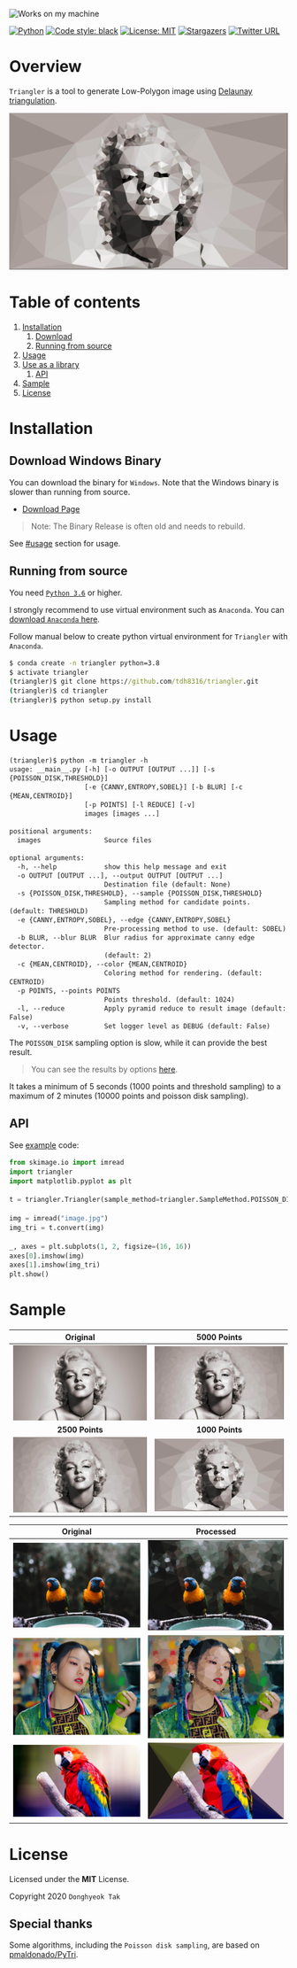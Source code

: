 ![Works on my machine](https://img.shields.io/badge/works-on%20my%20machine-green)

[![Python](https://img.shields.io/badge/Python-%20>=3.6-blue.svg)](https://www.python.org/downloads/)
[![Code style: black](https://img.shields.io/badge/code%20style-black-000000.svg)](https://github.com/psf/black)
[![License: MIT](https://img.shields.io/badge/License-MIT-green.svg)](https://opensource.org/licenses/MIT)
[![Stargazers](https://img.shields.io/github/stars/tdh8316/triangler.svg)](https://github.com/tdh8316/triangler/stargazers)
[![Twitter URL](https://img.shields.io/twitter/url?style=social&url=https%3A%2F%2Fgithub.com%2Ftdh8316%2Ftriangler)](https://twitter.com/intent/tweet?text=Convert%20images%20to%20Low-Poly%20art:&url=https%3A%2F%2Fgithub.com%2Ftdh8316%2Ftriangler)

# Overview
`Triangler` is a tool to generate Low-Polygon image using [Delaunay triangulation](https://en.wikipedia.org/wiki/Delaunay_triangulation).

![sample](./docs/m_tri3.jpg)

# Table of contents
1. [Installation](#installation)
    1. [Download](#download-windows-binary)
    2. [Running from source](#running-from-source)
2. [Usage](#usage)
3. [Use as a library](#api)
    1. [API](#api)
4. [Sample](#sample)
5. [License](#license)

# Installation

## Download Windows Binary
You can download the binary for `Windows`.
Note that the Windows binary is slower than running from source.
 - [Download Page](https://github.com/tdh8316/triangler/releases)
 
>Note: The Binary Release is often old and needs to rebuild.

See [#usage](https://github.com/tdh8316/triangler#usage) section for usage.

## Running from source
You need [`Python 3.6`](https://www.python.org/) or higher.

I strongly recommend to use virtual environment such as `Anaconda`.
You can [download `Anaconda` here](https://www.anaconda.com/distribution/#download-section).

Follow manual below to create python virtual environment for `Triangler` with `Anaconda`.
```cmd
$ conda create -n triangler python=3.8
$ activate triangler
(triangler)$ git clone https://github.com/tdh8316/triangler.git
(triangler)$ cd triangler
(triangler)$ python setup.py install
```

# Usage
```
(triangler)$ python -m triangler -h
usage: __main__.py [-h] [-o OUTPUT [OUTPUT ...]] [-s {POISSON_DISK,THRESHOLD}]
                   [-e {CANNY,ENTROPY,SOBEL}] [-b BLUR] [-c {MEAN,CENTROID}]
                   [-p POINTS] [-l REDUCE] [-v]
                   images [images ...]

positional arguments:
  images                Source files

optional arguments:
  -h, --help            show this help message and exit
  -o OUTPUT [OUTPUT ...], --output OUTPUT [OUTPUT ...]
                        Destination file (default: None)
  -s {POISSON_DISK,THRESHOLD}, --sample {POISSON_DISK,THRESHOLD}
                        Sampling method for candidate points. (default: THRESHOLD)
  -e {CANNY,ENTROPY,SOBEL}, --edge {CANNY,ENTROPY,SOBEL}
                        Pre-processing method to use. (default: SOBEL)
  -b BLUR, --blur BLUR  Blur radius for approximate canny edge detector.
                        (default: 2)
  -c {MEAN,CENTROID}, --color {MEAN,CENTROID}
                        Coloring method for rendering. (default: CENTROID)
  -p POINTS, --points POINTS
                        Points threshold. (default: 1024)
  -l, --reduce          Apply pyramid reduce to result image (default: False)
  -v, --verbose         Set logger level as DEBUG (default: False)
```

The `POISSON_DISK` sampling option is slow, while it can provide the best result.
>You can see the results by options [here](./PREVIEW.md).

It takes a minimum of 5 seconds (1000 points and threshold sampling) to a maximum of 2 minutes (10000 points and poisson disk sampling).

## API
See [example](https://github.com/tdh8316/triangler/blob/master/examples/example.py) code:
```python
from skimage.io import imread
import triangler
import matplotlib.pyplot as plt

t = triangler.Triangler(sample_method=triangler.SampleMethod.POISSON_DISK)

img = imread("image.jpg")
img_tri = t.convert(img)

_, axes = plt.subplots(1, 2, figsize=(16, 16))
axes[0].imshow(img)
axes[1].imshow(img_tri)
plt.show()
```

# Sample
|Original|5000 Points|
|:------:|:---------:|
|![sample](./docs/m.jpg)|![sample](./docs/m_tri.jpg)
|**2500 Points**|**1000 Points**|
|![sample](./docs/m_tri2.jpg)|![sample](./docs/m_tri3.jpg)|

|Original|Processed|
|--------|---------|
|![sample](./docs/birds.jpg)|![sample](./docs/birds_tri.jpg)|
|![sample](./docs/yeji2.jpg)|![sample](./docs/yeji2_tri.jpg)|
|![sample](./docs/parrot.jpg)|![sample](./docs/parrot_tri.jpg)|

# License
Licensed under the **MIT** License.

Copyright 2020 `Donghyeok Tak`

## Special thanks
Some algorithms, including the `Poisson disk sampling`, are based on [pmaldonado/PyTri](https://github.com/pmaldonado/PyTri).

